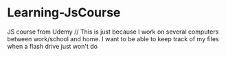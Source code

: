 # Learning-JsCourse
JS course from Udemy 
// This is just because I work on several computers between work/school and home. I want to be able to keep track of my files when a flash drive just won't do
